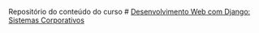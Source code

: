 Repositório do conteúdo do curso # [Desenvolvimento Web com Django: Sistemas Corporativos](https://www.udemy.com/course/pythondjango-desenvolvimento-sistema-de-faq-autoatendimento-empresas/)
